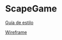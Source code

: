 # ScapeGame

[Guía de estilo](https://docs.google.com/document/d/1r1NLxsEbXBEwKymeI8dt6CRX5RarcYR7oNKzLVRLGTY/edit)

[Wireframe](https://www.figma.com/file/COWluyLnAtcLJ1AZDhkoae/WireFrame?node-id=314%3A2)